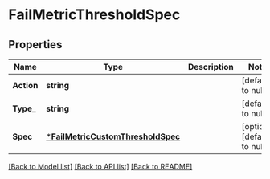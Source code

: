 # FailMetricThresholdSpec

## Properties
Name | Type | Description | Notes
------------ | ------------- | ------------- | -------------
**Action** | **string** |  | [default to null]
**Type_** | **string** |  | [default to null]
**Spec** | [***FailMetricCustomThresholdSpec**](FailMetricCustomThresholdSpec.md) |  | [optional] [default to null]

[[Back to Model list]](../README.md#documentation-for-models) [[Back to API list]](../README.md#documentation-for-api-endpoints) [[Back to README]](../README.md)

